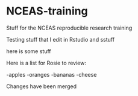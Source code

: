 # NCEAS-training
Stuff for the NCEAS reproducible research training

Testing stuff that I edit in Rstudio and sstuff

here is some stuff


Here is a list for Rosie to review:

-apples
-oranges
-bananas
-cheese

Changes have been merged
